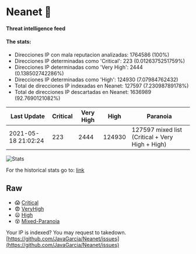 # Neanet :hocho:
#### Threat intelligence feed
#### The stats:

- Direcciones IP con mala reputacion analizadas: 1764586 (100%)
- Direcciones IP determinadas como 'Critical':  223 (0.0126375251759%)
- Direcciones IP determinadas como 'Very High':  2444 (0.138502742286%)
- Direcciones IP determinadas como 'High':  124930 (7.07984762432)
- Total de direcciones IP indexadas en Neanet:  127597 (7.23098789178%)
- Total de direcciones IP descartadas en Neanet:  1636989 (92.7690121082%)

| Last Update | Critical | Very High | High | Paranoia |
| --- | --- | --- | --- | --- |
| 2021-05-18 21:02:24 | 223 | 2444 | 124930 | 127597 mixed list (Critical + Very High + High)|

![Stats](https://docs.google.com/spreadsheets/d/e/2PACX-1vSnaNMIXVabIpDJjufMlzH7poXnshF3mgd8Is1g9ytUEzVsP5my4Trn8f-xkoLLQ38xpL3HtmUexLo6/pubchart?oid=501124687&format=image)

For the historical stats go to: [link](/stats.csv)
## Raw
- :scream: [Critical](https://raw.githubusercontent.com/JavaGarcia/Neanet/master/blacklists/neanet_critical.txt)
- :fearful: [VeryHigh](https://raw.githubusercontent.com/JavaGarcia/Neanet/master/blacklists/neanet_veryHigh.txtt)
- :frowning: [High](https://raw.githubusercontent.com/JavaGarcia/Neanet/master/blacklists/neanet_high.txt)
- :dizzy_face: [Mixed-Paranoia](https://raw.githubusercontent.com/JavaGarcia/Neanet/master/blacklists/neanet_all.txt)


Your IP is indexed? You may request to takedown. [https://github.com/JavaGarcia/Neanet/issues](https://github.com/JavaGarcia/Neanet/issues)






























































































































































































































































































































































































































































































































































































































































































































































































































































































































































































































































































































































































































































































































































































































































































































































































































































































































































































































































































































































































































































































































































































































































































































































































































































































































































































































































































































































































































































































































































































































































































































































































































































































































































































































































































































































































































































































































































































































































































































































































































































































































































































































































































































































































































































































































































































































































































































































































































































































































































































































































































































































































































































































































































































































































































































































































































































































































































































































































































































































































































































































































































































































































































































































































































































































































































































































































